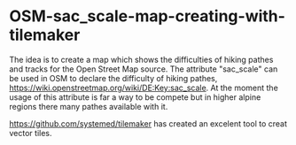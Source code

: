 # OSM-sac_scale-map-creating-with-tilemaker

The idea is to create a map which shows the difficulties of hiking pathes and tracks for the Open Street Map source. The attribute "sac_scale" can be used in OSM to declare the difficulty of hiking pathes, https://wiki.openstreetmap.org/wiki/DE:Key:sac_scale. At the moment the usage of this attribute is far a way to be compete but in higher alpine regions there many pathes available with it. 

https://github.com/systemed/tilemaker has created an excelent tool to creat vector tiles. 
